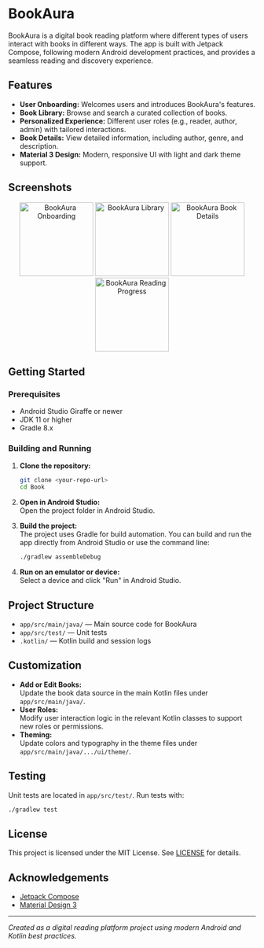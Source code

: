 # BookAura

BookAura is a digital book reading platform where different types of users interact with books in different ways. The app is built with Jetpack Compose, following modern Android development practices, and provides a seamless reading and discovery experience.

## Features

- **User Onboarding:** Welcomes users and introduces BookAura's features.
- **Book Library:** Browse and search a curated collection of books.
- **Personalized Experience:** Different user roles (e.g., reader, author, admin) with tailored interactions.
- **Book Details:** View detailed information, including author, genre, and description.
- **Material 3 Design:** Modern, responsive UI with light and dark theme support.

## Screenshots

<p align="center">
  <img src="https://i.postimg.cc/jS6qv6Vr/IMAGE-2025-05-12-12-38-46.jpg" alt="BookAura Onboarding" width="150" />
  <img src="https://i.postimg.cc/4xRNzLS5/IMAGE-2025-05-12-12-38-44.jpg" alt="BookAura Library" width="150" />
  <img src="https://i.postimg.cc/NfmrqHhd/IMAGE-2025-05-12-12-38-49.jpg" alt="BookAura Book Details" width="150" />
  <img src="https://i.postimg.cc/FHxd1XHc/IMAGE-2025-05-12-12-38-47.jpg" alt="BookAura Reading Progress" width="150" />
</p>

## Getting Started

### Prerequisites

- Android Studio Giraffe or newer
- JDK 11 or higher
- Gradle 8.x

### Building and Running

1. **Clone the repository:**
   ```sh
   git clone <your-repo-url>
   cd Book
   ```

2. **Open in Android Studio:**  
   Open the project folder in Android Studio.

3. **Build the project:**  
   The project uses Gradle for build automation. You can build and run the app directly from Android Studio or use the command line:
   ```sh
   ./gradlew assembleDebug
   ```

4. **Run on an emulator or device:**  
   Select a device and click "Run" in Android Studio.

## Project Structure

- `app/src/main/java/` — Main source code for BookAura
- `app/src/test/` — Unit tests
- `.kotlin/` — Kotlin build and session logs

## Customization

- **Add or Edit Books:**  
  Update the book data source in the main Kotlin files under `app/src/main/java/`.
- **User Roles:**  
  Modify user interaction logic in the relevant Kotlin classes to support new roles or permissions.
- **Theming:**  
  Update colors and typography in the theme files under `app/src/main/java/.../ui/theme/`.

## Testing

Unit tests are located in `app/src/test/`. Run tests with:
```sh
./gradlew test
```

## License

This project is licensed under the MIT License. See [LICENSE](LICENSE) for details.

## Acknowledgements

- [Jetpack Compose](https://developer.android.com/jetpack/compose)
- [Material Design 3](https://m3.material.io/)

---

_Created as a digital reading platform project using modern Android and Kotlin best practices._
